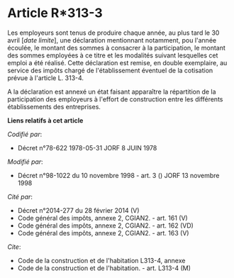 # Article R*313-3

Les employeurs sont tenus de produire chaque année, au plus tard le 30 avril [*date limite*], une déclaration mentionnant
notamment, pou l'année écoulée, le montant des sommes à consacrer à la participation, le montant des sommes employées à ce
titre et les modalités suivant lesquelles cet emploi a été réalisé. Cette déclaration est remise, en double exemplaire, au
service des impôts chargé de l'établissement éventuel de la cotisation prévue à l'article L. 313-4.

A la déclaration est annexé un état faisant apparaître la répartition de la participation des employeurs à l'effort de
construction entre les différents établissements des entreprises.

**Liens relatifs à cet article**

_Codifié par_:

  - Décret n°78-622 1978-05-31 JORF 8 JUIN 1978

_Modifié par_:

  - Décret n°98-1022 du 10 novembre 1998 - art. 3 () JORF 13 novembre 1998

_Cité par_:

  - Décret n°2014-277 du 28 février 2014 (V)
  - Code général des impôts, annexe 2, CGIAN2. - art. 161 (V)
  - Code général des impôts, annexe 2, CGIAN2. - art. 162 (VD)
  - Code général des impôts, annexe 2, CGIAN2. - art. 163 (V)

_Cite_:

  - Code de la construction et de l'habitation L313-4, annexe
  - Code de la construction et de l'habitation. - art. L313-4 (M)
